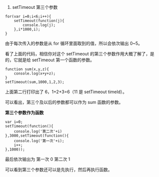 1. setTimeout 第三个参数

```
for(var i=0;i<6;i++){
    setTimeout(function(j){
        console.log(j);
    },i*1000,i);
}
```

由于每次传入的参数是从 for 循环里面取到的值，所以会依次输出 0~5。

看了上面的代码，相信你对这个 setTimeout 的第三个参数作用大概了解了，是的，它就是给 setTimeout 第一个函数的参数。

```
function sum(x,y,z){
    console.log(x+y+z);
}
setTimeout(sum,1000,1,2,3);
```

上面第二行打印出了 6，1+2+3=6（11 是 setTimeout timeId）。

可以看出，第三个及以后的参数都可以作为 sum 函数的参数。

**第三个参数作为函数**

```
var i=0;
setTimeout(function(){
    console.log('第二次'+i)
},3000,setTimeout(function(){
    console.log('第一次'+i);
    i++;
},1000));
```

最后依次输出为 第一次 0 第二次 1

可以看到第三个参数还可以是先执行，然后再执行函数。
